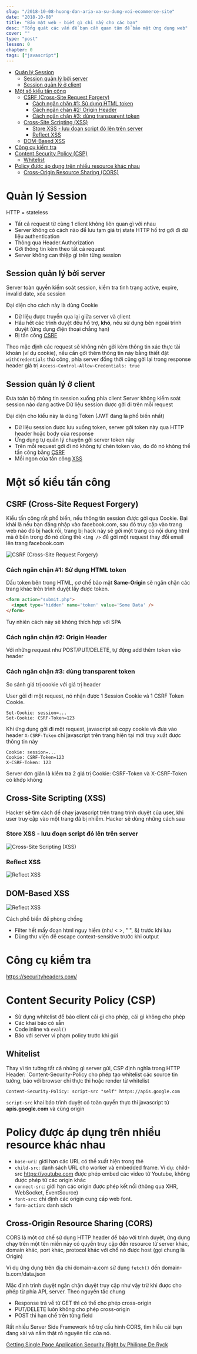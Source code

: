 ```yaml
---
slug: "/2018-10-08-huong-dan-aria-va-su-dung-voi-ecommerce-site"
date: "2018-10-08"
title: "Bảo mật web - biết gì chỉ nấy cho các bạn"
desc: "Tổng quát các vấn đề bạn cần quan tâm để bảo mật ứng dụng web"
cover: ""
type: "post"
lesson: 0
chapter: 0
tags: ["javascript"]
---
```


<!-- TOC -->

- [Quản lý Session](#quản-lý-session)
  - [Session quản lý bởi server](#session-quản-lý-bởi-server)
  - [Session quản lý ở client](#session-quản-lý-ở-client)
- [Một số kiểu tấn công](#một-số-kiểu-tấn-công)
  - [CSRF (Cross-Site Request Forgery)](#csrf-cross-site-request-forgery)
    - [Cách ngăn chặn #1: Sử dụng HTML token](#cách-ngăn-chặn-1-sử-dụng-html-token)
    - [Cách ngăn chặn #2: Origin Header](#cách-ngăn-chặn-2-origin-header)
    - [Cách ngăn chặn #3: dùng transparent token](#cách-ngăn-chặn-3-dùng-transparent-token)
  - [Cross-Site Scripting (XSS)](#cross-site-scripting-xss)
    - [Store XSS - lưu đoạn script đó lên trên server](#store-xss---lưu-đoạn-script-đó-lên-trên-server)
    - [Reflect XSS](#reflect-xss)
  - [DOM-Based XSS](#dom-based-xss)
- [Công cụ kiểm tra](#công-cụ-kiểm-tra)
- [Content Security Policy (CSP)](#content-security-policy-csp)
  - [Whitelist](#whitelist)
- [Policy được áp dụng trên nhiều resource khác nhau](#policy-được-áp-dụng-trên-nhiều-resource-khác-nhau)
  - [Cross-Origin Resource Sharing (CORS)](#cross-origin-resource-sharing-cors)

<!-- /TOC -->

# Quản lý Session

HTTP = stateless

- Tất cả request từ cùng 1 client không liên quan gì với nhau
- Server không có cách nào để lưu tạm giá trị state
HTTP hổ trợ gởi đi dữ liệu authentication
- Thông qua Header.Authorization
- Gởi thông tin kèm theo tất cả request
- Server không can thiệp gì trên từng session

## Session quản lý bởi server

Server toàn quyền kiểm soát session, kiểm tra tình trạng active, expire, invalid date, xóa session

Đại diện cho cách này là dùng Cookie

- Dữ liệu được truyền qua lại giữa server và client
- Hầu hết các trình duyệt đều hổ trợ, **khó**, nếu sử dụng bên ngoài trình duyệt (ứng dụng điện thoại chẳng hạn)
- Bị tấn công [CSRF](#csrf-cross-site-request-forgery)

Theo mặc định các request sẽ không nên gởi kèm thông tin xác thực tài khoản (ví dụ cookie), nếu cần gởi thêm thông tin này bằng thiết đặt `withCredentials` thủ công, phía server đồng thời cũng gởi lại trong response header giá trị `Access-Control-Allow-Credentials: true`

## Session quản lý ở client

Đưa toàn bộ thông tin session xuống phía client
Server không kiểm soát session nào đang active
Dữ liệu session được gởi đi trên mỗi request

Đại diện cho kiểu này là dùng Token (JWT đang là phổ biến nhất)

- Dữ liệu session được lưu xuống token, server gởi token này qua HTTP header hoặc body của response
- Ứng dụng tự quản lý chuyện gởi server token này
- Trên mỗi request gởi đi nó không tự chèn token vào, do đó nó không thể tấn công bằng [CSRF](#csrf-cross-site-request-forgery)
- Mồi ngon của tấn công [XSS](#cross-site-scripting-xss)

# Một số kiểu tấn công

## CSRF (Cross-Site Request Forgery)

Kiểu tấn công rất phổ biến, nếu thông tin session được gởi qua Cookie. Đại khái là nếu bạn đăng nhập vào facebook.com, sau đó truy cập vào trang web nào đó bị hack rồi, trang bị hack này sẽ gởi một trang có nội dung html mà ở bên trong đó nó dùng thẻ `<img />` để gởi một request thay đổi email lên trang facebook.com

![CSRF (Cross-Site Request Forgery)](https://i.imgur.com/sRrzge5.png)

### Cách ngăn chặn #1: Sử dụng HTML token

Dấu token bên trong HTML, cơ chế bảo mật **Same-Origin** sẽ ngăn chặn các trang khác trên trình duyệt lấy được token.

```html
<form action="submit.php">
  <input type='hidden' name='token' value='Some Data' />
</form>
```

Tuy nhiên cách này sẽ không thích hợp với SPA

### Cách ngăn chặn #2: Origin Header

Với những request như POST/PUT/DELETE, tự động add thêm token vào header

### Cách ngăn chặn #3: dùng transparent token

So sánh giá trị cookie với giá trị header

User gởi đi một request, nó nhận được 1 Session Cookie và 1 CSRF Token Cookie.

```
Set-Cookie: session=...
Set-Cookie: CSRF-Token=123
```

Khi ứng dụng gởi đi một request, javascript sẽ copy cookie và đưa vào header `X-CSRF-Token` chỉ javascript trên trang hiện tại mới truy xuất được thông tin này

```
Cookie: session=...
Cookie: CSRF-Token=123
X-CSRF-Token: 123
```

Server đơn giản là kiểm tra 2 giá trị Cookie: CSRF-Token và X-CSRF-Token có khớp không

## Cross-Site Scripting (XSS)

Hacker sẽ tìm cách để chạy javascript trên trang trình duyệt của user, khi user truy cập vào một trang đã bị nhiễm. Hacker sẽ dùng những cách sau

### Store XSS - lưu đoạn script đó lên trên server

![Cross-Site Scripting (XSS)](https://i.imgur.com/45lHKy2.jpg)

### Reflect XSS

![Reflect XSS](https://i.imgur.com/dbRVLC5.jpg)

## DOM-Based XSS

![Reflect XSS](https://i.imgur.com/29G28Ee.jpg)

Cách phổ biến để phòng chống

- Filter hết mấy đoạn html nguy hiểm (như < >, " ", &) trước khi lưu
- Dùng thư viện để escape context-sensitive trước khi output

# Công cụ kiểm tra

https://securityheaders.com/

# Content Security Policy (CSP)

- Sử dụng whitelist để báo client cái gì cho phép, cái gì không cho phép
- Các khai báo có sẵn
- Code inline và `eval()`
- Báo với server vi phạm policy trước khi gửi

## Whitelist

Thay vì tin tưởng tất cả những gì server gửi, CSP định nghĩa trong HTTP Header: `Content-Security-Policy cho phép tạo whitelist các source tin tưởng, báo với browser chỉ thực thi hoặc render từ whitelist

```
Content-Security-Policy: script-src "self" https://apis.google.com
```

`script-src` khai báo trình duyệt có toàn quyền thực thi javascript từ **apis.google.com** và cùng origin

# Policy được áp dụng trên nhiều resource khác nhau

- `base-uri`: giới hạn các URL có thể xuất hiện trong thẻ <base>
- `child-src`: danh sách URL cho worker và embedded frame. Ví dụ: child-src https://youtube.com được phép embed các video từ Youtube, không được phép từ các origin khác
- `connect-src`: giới hạn các origin được phép kết nối (thông qua XHR, WebSocket, EventSource)
- `font-src`: chỉ định các origin cung cấp web font.
- `form-action`: danh sách


## Cross-Origin Resource Sharing (CORS)

CORS là một cơ chế sử dụng HTTP header để báo với trình duyệt, ứng dụng chạy trên một tên miền này có quyền truy cập đến resource từ server khác, domain khác, port khác, protocol khác với chổ nó được host (gọi chung là Origin)

Ví dụ ứng dụng trên địa chỉ domain-a.com sử dụng `fetch()` đến domain-b.com/data.json

Mặc định trình duyệt ngăn chặn duyệt truy cập như vậy trừ khi được cho phép từ phía API, server. Theo nguyên tắc chung

- Response trả về từ GET thì có thể cho phép cross-origin
- PUT/DELETE luôn không cho phép cross-origin
- POST thì hạn chế trên từng field

Rất nhiều Server Side Framework hổ trợ cấu hình CORS, tìm hiểu cái bạn đang xài và nắm thật rõ nguyên tắc của nó.

[Getting Single Page Application Security Right by Philippe De Ryck](https://www.youtube.com/watch?v=UFPGOvDrTOk)